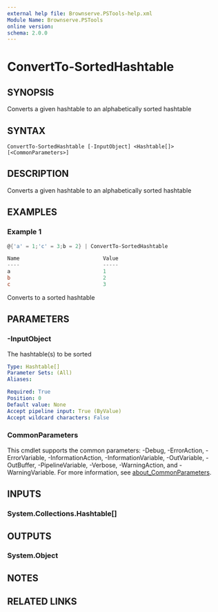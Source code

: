 ```yaml
---
external help file: Brownserve.PSTools-help.xml
Module Name: Brownserve.PSTools
online version:
schema: 2.0.0
---
```


# ConvertTo-SortedHashtable

## SYNOPSIS
Converts a given hashtable to an alphabetically sorted hashtable

## SYNTAX

```
ConvertTo-SortedHashtable [-InputObject] <Hashtable[]> [<CommonParameters>]
```

## DESCRIPTION
Converts a given hashtable to an alphabetically sorted hashtable

## EXAMPLES

### Example 1
```powershell
@{'a' = 1;'c' = 3;b = 2} | ConvertTo-SortedHashtable

Name                           Value
----                           -----
a                              1
b                              2
c                              3
```

Converts to a sorted hashtable

## PARAMETERS

### -InputObject
The hashtable(s) to be sorted

```yaml
Type: Hashtable[]
Parameter Sets: (All)
Aliases:

Required: True
Position: 0
Default value: None
Accept pipeline input: True (ByValue)
Accept wildcard characters: False
```

### CommonParameters
This cmdlet supports the common parameters: -Debug, -ErrorAction, -ErrorVariable, -InformationAction, -InformationVariable, -OutVariable, -OutBuffer, -PipelineVariable, -Verbose, -WarningAction, and -WarningVariable. For more information, see [about_CommonParameters](http://go.microsoft.com/fwlink/?LinkID=113216).

## INPUTS

### System.Collections.Hashtable[]

## OUTPUTS

### System.Object
## NOTES

## RELATED LINKS
